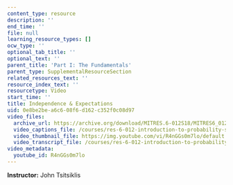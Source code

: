 ```yaml
---
content_type: resource
description: ''
end_time: ''
file: null
learning_resource_types: []
ocw_type: ''
optional_tab_title: ''
optional_text: ''
parent_title: 'Part I: The Fundamentals'
parent_type: SupplementalResourceSection
related_resources_text: ''
resource_index_text: ''
resourcetype: Video
start_time: ''
title: Independence & Expectations
uid: 0e8be2be-a6c6-08f6-d162-c352f0c08d97
video_files:
  archive_url: https://archive.org/download/MITRES.6-012S18/MITRES6_012S18_L07-06_300k.mp4
  video_captions_file: /courses/res-6-012-introduction-to-probability-spring-2018/ee93ea9c67ad54758bf5840f4a466b1c_R4nGGs0m7lo.vtt
  video_thumbnail_file: https://img.youtube.com/vi/R4nGGs0m7lo/default.jpg
  video_transcript_file: /courses/res-6-012-introduction-to-probability-spring-2018/c43453567591ad07e9eed6c9be07b847_R4nGGs0m7lo.pdf
video_metadata:
  youtube_id: R4nGGs0m7lo
---
```


**Instructor:** John Tsitsiklis



